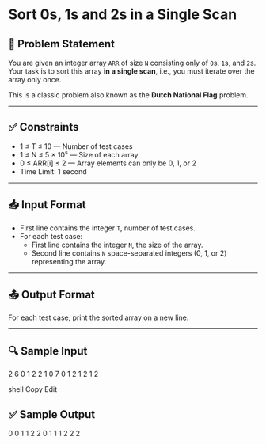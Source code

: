 # Sort 0s, 1s and 2s in a Single Scan

## 🧩 Problem Statement

You are given an integer array `ARR` of size `N` consisting only of `0`s, `1`s, and `2`s. Your task is to sort this array **in a single scan**, i.e., you must iterate over the array only once.

This is a classic problem also known as the **Dutch National Flag** problem.

---

## ✅ Constraints

- 1 ≤ T ≤ 10 — Number of test cases  
- 1 ≤ N ≤ 5 × 10⁵ — Size of each array  
- 0 ≤ ARR[i] ≤ 2 — Array elements can only be 0, 1, or 2  
- Time Limit: 1 second

---

## 📥 Input Format

- First line contains the integer `T`, number of test cases.
- For each test case:
  - First line contains the integer `N`, the size of the array.
  - Second line contains `N` space-separated integers (0, 1, or 2) representing the array.

---

## 📤 Output Format

For each test case, print the sorted array on a new line.

---

## 🔍 Sample Input

2
6
0 1 2 2 1 0
7
0 1 2 1 2 1 2

shell
Copy
Edit

## ✅ Sample Output

0 0 1 1 2 2
0 1 1 1 2 2 2
